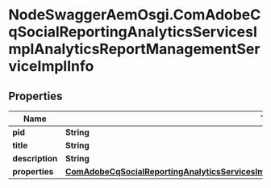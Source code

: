 # NodeSwaggerAemOsgi.ComAdobeCqSocialReportingAnalyticsServicesImplAnalyticsReportManagementServiceImplInfo

## Properties

Name | Type | Description | Notes
------------ | ------------- | ------------- | -------------
**pid** | **String** |  | [optional] 
**title** | **String** |  | [optional] 
**description** | **String** |  | [optional] 
**properties** | [**ComAdobeCqSocialReportingAnalyticsServicesImplAnalyticsReportManagementServiceImplProperties**](ComAdobeCqSocialReportingAnalyticsServicesImplAnalyticsReportManagementServiceImplProperties.md) |  | [optional] 


